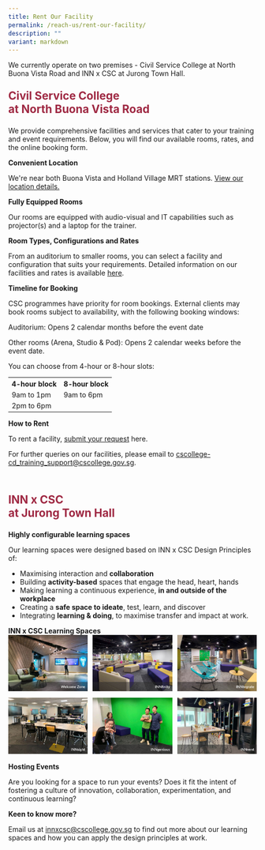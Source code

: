 ```yaml
---
title: Rent Our Facility
permalink: /reach-us/rent-our-facility/
description: ""
variant: markdown
---
```

<style>

.theheader {
	font-weight: bold;
	color: #9F2943;
	font-size: 1.6em;
	}	
	
.grid-container {
	display: grid;
	grid-template-columns: 1fr 1fr 1fr;
	grid-gap: 2%;
	margin-bottom: 2%;
	}	
</style>

<p>We currently operate on two premises - Civil Service College at North Buona Vista Road and INN x CSC at Jurong Town Hall.</p>


<p class="theheader">Civil Service College 
	<br>at North Buona Vista Road</p>
<p>We provide comprehensive facilities and services that cater to your training and event requirements. Below, you will find our available rooms, rates, and the online booking form.</p>

<b>Convenient Location</b>
<p>We're near both Buona Vista and Holland Village MRT stations. <a href="/getting-to-csc/">View our location details.</a></p>

<b>Fully Equipped Rooms</b>
<p>Our rooms are equipped with audio-visual and IT capabilities such as projector(s) and a laptop for the trainer.</p>

<b>Room Types, Configurations and Rates</b>
<p>From an auditorium to smaller rooms, you can select a facility and configuration that suits your requirements.
Detailed information on our facilities and rates is available <a href="https://go.gov.sg/cscfy25roomrental">here</a>.</p>

<b>Timeline for Booking</b>
<p>CSC programmes have priority for room bookings. External clients may book rooms subject to availability, with the following booking windows:</p>
<p>Auditorium: Opens 2 calendar months before the event date</p>
<p>Other rooms (Arena, Studio &amp; Pod): Opens 2 calendar weeks before the event date. </p>

<p>You can choose from 4-hour or 8-hour slots:</p>


<table>
  <tbody><tr>
    <th>4-hour block</th>
    <th>8-hour block</th>
  </tr>
  <tr>
    <td>9am to 1pm</td>
    <td>9am to 6pm</td>
  </tr>
  <tr>
    <td>2pm to 6pm</td>
    <td></td>
  </tr>


</tbody></table>


<b>How to Rent</b> 
<p>To rent a facility, <a href="https://go.gov.sg/cscfy25roomrental">submit your request</a> here.</p>

<p>For further queries on our facilities, please email to <a href="mailto:cscollege-cd_training_support@cscollege.gov.sg">cscollege-cd_training_support@cscollege.gov.sg</a>.</p>


<br>

<p class="theheader">INN x CSC <br>at Jurong Town Hall</p>

<b>Highly configurable learning spaces</b>

<p>Our learning spaces were designed based on INN x CSC Design Principles of:</p>
<ul>
	<li>Maximising interaction and <b>collaboration</b></li>	
	<li>Building <b>activity-based</b> spaces that engage the head, heart, hands</li>	
	<li>Making learning a continuous experience, <b>in and outside of the workplace</b></li>	
	<li>Creating a <b>safe space to ideate</b>, test, learn, and discover</li>	
	<li>Integrating <b>learning &amp; doing</b>, to maximise transfer and impact at work.</li>	
	</ul>
<b>INN x CSC Learning Spaces</b>
<div class="grid-container">
	<div><img src="/images/Reach%20Us/INN%20Facilities/inn_facilities%20welcomezone.jpg"> </div>
	<div><img src="/images/Reach%20Us/INN%20Facilities/inn_facilities%20innfinity.jpg"></div>
	<div> <img src="/images/Reach%20Us/INN%20Facilities/inn_facilities%20inntegrate.jpg"> </div>
</div>
<div class="grid-container">
	<div><img src="/images/Reach%20Us/INN%20Facilities/inn_facilities%20innsight.jpg"></div>
	<div><img src="/images/Reach%20Us/INN%20Facilities/inn_facilities%20inngenious.jpg"></div>
	<div><img src="/images/Reach%20Us/INN%20Facilities/inn_facilities%20innvent.jpg"></div>

</div>

<b>Hosting Events</b>
<p>Are you looking for a space to run your events? Does it fit the intent of fostering a culture of innovation, collaboration, experimentation, and continuous learning?</p>


<b>Keen to know more?</b>
<p>Email us at <a href="mailto:innxcsc@cscollege.gov.sg">innxcsc@cscollege.gov.sg</a> to find out more about our learning spaces and how you can apply the design principles at work.</p>